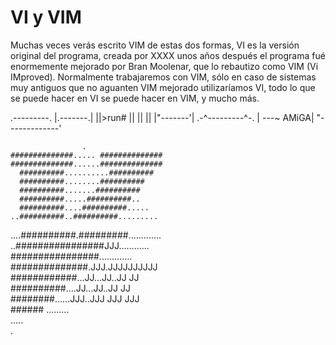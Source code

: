 
VI y VIM  
========

Muchas veces verás escrito VIM de estas dos formas, VI es la versión  original del programa, creada por XXXX unos años después el programa fué enormemente mejorado por Bran Moolenar, que lo rebautizo como VIM (Vi IMproved). Normalmente trabajaremos con VIM, sólo en caso de sistemas muy antiguos que no aguanten VIM mejorado  utilizaríamos VI, todo lo que se puede hacer en VI se puede hacer en VIM, y mucho más.

  .---------.
  |.-------.|
  ||>run#  ||
  ||       ||
  |"-------'|
.-^---------^-.
| ---~   AMiGA|
"-------------'

                    .                    
    ##############..... ##############   
    ##############......##############   
      ##########..........##########     
      ##########........##########       
      ##########.......##########        
      ##########.....##########..        
      ##########....##########.....      
    ..##########..##########.........    
  ....##########.#########.............  
    ..################JJJ............    
      ################.............      
      ##############.JJJ.JJJJJJJJJJ      
      ############...JJ...JJ..JJ  JJ     
      ##########....JJ...JJ..JJ  JJ      
      ########......JJJ..JJJ JJJ JJJ     
      ######    .........                
                  .....                  
                    .           


